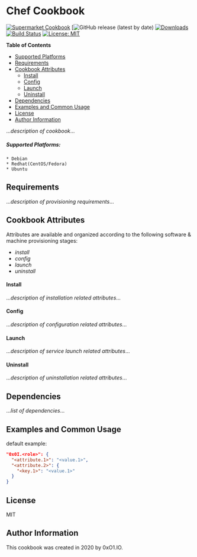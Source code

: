 Chef Cookbook
=========
[![Supermarket Cookbook](*cookbook-shield-link*)](--cookbook-link--)
[![GitHub release (latest by date)](==cookbook-link--)
[![Downloads](*downloads-shield-link*)](--cookbook-link--)
[![Build Status](*build-shield-link*)](--cookbook-link--)
[![License: MIT](https://img.shields.io/badge/License-MIT-blueviolet.svg)](https://opensource.org/licenses/MIT)

**Table of Contents**
  - [Supported Platforms](#supported-platforms)
  - [Requirements](#requirements)
  - [Cookbook Attributes](#cookbook-attributes)
      - [Install](#install)
      - [Config](#config)
      - [Launch](#launch)
      - [Uninstall](#uninstall)
  - [Dependencies](#dependencies)
  - [Examples and Common Usage](#example-usage)
  - [License](#license)
  - [Author Information](#author-information)

...*description of cookbook*...

##### Supported Platforms:
```
* Debian
* Redhat(CentOS/Fedora)
* Ubuntu
```

Requirements
------------

...*description of provisioning requirements*...

Cookbook Attributes
--------------
Attributes are available and organized according to the following software & machine provisioning stages:
* _install_
* _config_
* _launch_
* _uninstall_

#### Install

...*description of installation related attributes*...

#### Config

...*description of configuration related attributes*...

#### Launch

...*description of service launch related attributes*...

#### Uninstall

...*description of uninstallation related attributes*...

Dependencies
------------

...*list of dependencies*...

Examples and Common Usage
----------------

default example:
```json
"0x0I.<role>": {
  "<attribute.1>": "<value.1>",
  "<attribute.2>": {
    "<key.1>": "<value.1>"
  }
}
```

License
-------

MIT

Author Information
------------------

This cookbook was created in 2020 by 0xO1.IO.
